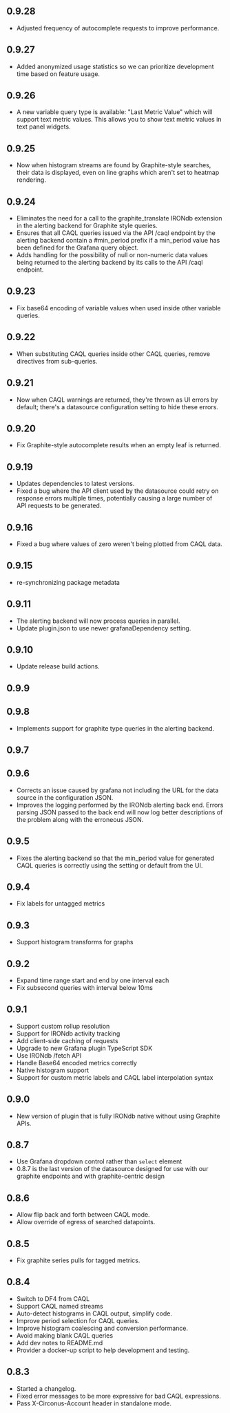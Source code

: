 ## 0.9.28

* Adjusted frequency of autocomplete requests to improve performance.

## 0.9.27

* Added anonymized usage statistics so we can prioritize development time based
on feature usage.

## 0.9.26

 * A new variable query type is available: "Last Metric Value" which will 
 support text metric values. This allows you to show text metric values in
 text panel widgets.

## 0.9.25

 * Now when histogram streams are found by Graphite-style searches, their data
 is displayed, even on line graphs which aren't set to heatmap rendering.

## 0.9.24

 * Eliminates the need for a call to the graphite_translate IRONdb extension
 in the alerting backend for Graphite style queries.
 * Ensures that all CAQL queries issued via the API /caql endpoint by the
 alerting backend contain a #min_period prefix if a min_period value has been
 defined for the Grafana query object.
 * Adds handling for the possibility of null or non-numeric data values being
 returned to the alerting backend by its calls to the API /caql endpoint.

## 0.9.23

 * Fix base64 encoding of variable values when used inside other variable
 queries.

## 0.9.22

 * When substituting CAQL queries inside other CAQL queries, remove directives
 from sub-queries.

## 0.9.21

 * Now when CAQL warnings are returned, they're thrown as UI errors by default;
 there's a datasource configuration setting to hide these errors.

## 0.9.20

 * Fix Graphite-style autocomplete results when an empty leaf is returned.

## 0.9.19

 * Updates dependencies to latest versions.
 * Fixed a bug where the API client used by the datasource could retry on
 response errors multiple times, potentially causing a large number of
 API requests to be generated.

## 0.9.16

 * Fixed a bug where values of zero weren't being plotted from CAQL data.

## 0.9.15

 * re-synchronizing package metadata

## 0.9.11

 * The alerting backend will now process queries in parallel.
 * Update plugin.json to use newer grafanaDependency setting.

## 0.9.10

 * Update release build actions.

## 0.9.9

## 0.9.8

 * Implements support for graphite type queries in the alerting backend.

## 0.9.7

## 0.9.6

 * Corrects an issue caused by grafana not including the URL for the data source
 in the configuration JSON.
 * Improves the logging performed by the IRONdb alerting back end. Errors
 parsing JSON passed to the back end will now log better descriptions of the
 problem along with the erroneous JSON.

## 0.9.5

 * Fixes the alerting backend so that the min_period value for generated CAQL
 queries is correctly using the setting or default from the UI.

## 0.9.4

 * Fix labels for untagged metrics

## 0.9.3

 * Support histogram transforms for graphs

## 0.9.2

 * Expand time range start and end by one interval each
 * Fix subsecond queries with interval below 10ms

## 0.9.1

 * Support custom rollup resolution
 * Support for IRONdb activity tracking
 * Add client-side caching of requests
 * Upgrade to new Grafana plugin TypeScript SDK
 * Use IRONdb /fetch API
 * Handle Base64 encoded metrics correctly
 * Native histogram support
 * Support for custom metric labels and CAQL label interpolation syntax

## 0.9.0

 * New version of plugin that is fully IRONdb native without using Graphite APIs.

## 0.8.7

 * Use Grafana dropdown control rather than `select` element
 * 0.8.7 is the last version of the datasource designed for use with our graphite endpoints and with graphite-centric design

## 0.8.6

 * Allow flip back and forth between CAQL mode.
 * Allow override of egress of searched datapoints.

## 0.8.5

 * Fix graphite series pulls for tagged metrics.

## 0.8.4

 * Switch to DF4 from CAQL
 * Support CAQL named streams
 * Auto-detect histograms in CAQL output, simplify code.
 * Improve period selection for CAQL queries.
 * Improve histogram coalescing and conversion performance.
 * Avoid making blank CAQL queries
 * Add dev notes to README.md
 * Provider a docker-up script to help development and testing.

## 0.8.3

 * Started a changelog.
 * Fixed error messages to be more expressive for bad CAQL expressions.
 * Pass X-Circonus-Account header in standalone mode.
